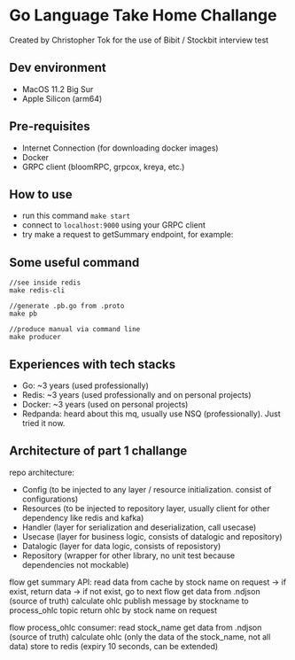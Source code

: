 # Go Language Take Home Challange

Created by Christopher Tok for the use of Bibit / Stockbit interview test

## Dev environment
- MacOS 11.2 Big Sur
- Apple Silicon (arm64)

## Pre-requisites
- Internet Connection (for downloading docker images)
- Docker
- GRPC client (bloomRPC, grpcox, kreya, etc.)

## How to use
- run this command ``` make start ```
- connect to ``` localhost:9000 ``` using your GRPC client
- try make a request to getSummary endpoint, for example:


## Some useful command
```
//see inside redis
make redis-cli

//generate .pb.go from .proto
make pb

//produce manual via command line
make producer
```

## Experiences with tech stacks
- Go: ~3 years (used professionally)
- Redis: ~3 years (used professionally and on personal projects)
- Docker: ~3 years (used on personal projects)
- Redpanda: heard about this mq, usually use NSQ (professionally). Just tried it now.

## Architecture of part 1 challange
repo architecture:
- Config (to be injected to any layer / resource initialization. consist of configurations)
- Resources (to be injected to repository layer, usually client for other dependency like redis and kafka)
- Handler (layer for serialization and deserialization, call usecase)
- Usecase (layer for business logic, consists of datalogic and repository)
- Datalogic (layer for data logic, consists of reposistory)
- Repository (wrapper for other library, no unit test because dependencies not mockable)

flow get summary API:
read data from cache by stock name on request
-> if exist, return data
-> if not exist, go to next flow
get data from .ndjson (source of truth)
calculate ohlc
publish message by stockname to process_ohlc topic
return ohlc by stock name on request

flow process_ohlc consumer:
read stock_name
get data from .ndjson (source of truth)
calculate ohlc (only the data of the stock_name, not all data)
store to redis (expiry 10 seconds, can be extended)